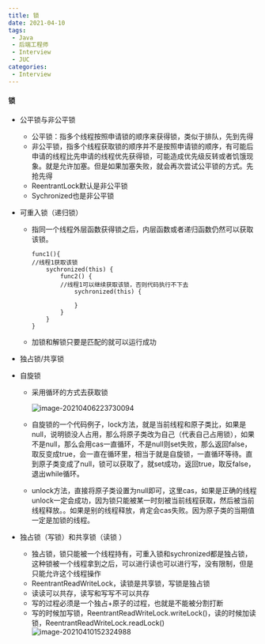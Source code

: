 ```yaml
---
title: 锁
date: 2021-04-10
tags:
 - Java
 - 后端工程师
 - Interview
 - JUC
categories:
 - Interview
---
```


#### 锁

* 公平锁与非公平锁

  * 公平锁：指多个线程按照申请锁的顺序来获得锁，类似于排队，先到先得
  * 非公平锁，指多个线程获取锁的顺序并不是按照申请锁的顺序，有可能后申请的线程比先申请的线程优先获得锁，可能造成优先级反转或者饥饿现象。就是允许加塞。但是如果加塞失败，就会再次尝试公平锁的方式。先抢先得
  * ReentrantLock默认是非公平锁
  * Sychronized也是非公平锁

* 可重入锁（递归锁）

  * 指同一个线程外层函数获得锁之后，内层函数或者递归函数仍然可以获取该锁。

    ```
    func1(){
    //线程1获取该锁
    	sychronized(this) {
    		func2() {
    		//线程1可以继续获取该锁，否则代码执行不下去
    			sychronized(this) {

    			}
    		}
    	}
    }
    ```

  * 加锁和解锁只要是匹配的就可以运行成功

* 独占锁/共享锁

* 自旋锁

  * 采用循环的方式去获取锁

    ![image-20210406223730094](https://gitee.com/Chenforcode/chen-imagebed/raw/master/img/20210406223730.png)

  * 自旋锁的一个代码例子，lock方法，就是当前线程和原子类比，如果是null，说明锁没人占用，那么将原子类改为自己（代表自己占用锁），如果不是null，那么会用cas一直循环，不是null则set失败，那么返回false，取反变成true，会一直在循环里，相当于就是自旋锁，一直循环等待。直到原子类变成了null，锁可以获取了，就set成功，返回true，取反false，退出while循环。

  * unlock方法，直接将原子类设置为null即可，这里cas，如果是正确的线程unlock一定会成功，因为锁只能被某一时刻被当前线程获取，然后被当前线程释放。。如果是别的线程释放，肯定会cas失败。因为原子类的当期值一定是加锁的线程。

* 独占锁（写锁）和共享锁（读锁 ）

  * 独占锁，锁只能被一个线程持有，可重入锁和sychronized都是独占锁，这种锁被一个线程拿到之后，可以进行读也可以进行写，没有限制，但是只能允许这个线程操作
  * ReentrantReadWriteLock，读锁是共享锁，写锁是独占锁
  * 读读可以共存，读写和写写不可以共存
  * 写的过程必须是一个独占+原子的过程，也就是不能被分割打断
  * 写的时候加写锁，ReentrantReadWriteLock.writeLock()，读的时候加读锁，ReentrantReadWriteLock.readLock()![image-20210410152324988](https://gitee.com/Chenforcode/chen-imagebed/raw/master/img/20210410152325.png)
